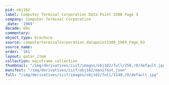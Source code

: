 ```yaml
---
pid: obj162
label: Computer Terminal Corporation Data Point 3300 Page 3
company: Computer Terminal Corporation
_date: '1969'
decade: 60s
commentary:
object_type: brochure
source: computerterminalcorporation_datapoint3300_1969_Page_03
source_name:
order: '161'
layout: qatar_item
collection: mainframe_collection
thumbnail: "/img/derivatives/iiif/images/obj162/full/250,/0/default.jpg"
manifest: "/img/derivatives/iiif/obj162/manifest.json"
full: "/img/derivatives/iiif/images/obj162/full/1140,/0/default.jpg"
---
```

